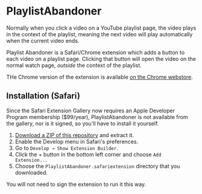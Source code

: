
# PlaylistAbandoner

Normally when you click a video on a YouTube playlist page, the video plays in
the context of the playlist, meaning the next video will play automatically
when the current video ends.

Playlist Abandoner is a Safari/Chrome extension which adds a button to each video
on a playlist page. Clicking that button will open the video on the normal watch
page, _outside_ the context of the playlist.

THe Chrome version of the extension is available [on the Chrome webstore][chrome].

## Installation (Safari)

Since the Safari Extension Gallery now requires an Apple Developer Program
membership ($99/year), PlaylistAbandoner is not available from the gallery,
nor is it signed, so you'll have to install it yourself.

1. [Download a ZIP of this repository][download] and extract it.
2. Enable the Develop menu in Safari's preferences.
3. Go to `Develop → Show Extension Builder`.
4. Click the + button in the bottom left corner and choose `Add Extension...`
5. Choose the `PlaylistAbandoner.safariextension` directory that you downloaded.

You will not need to sign the extension to run it this way.

[download]: https://github.com/jobbogamer/PlaylistAbandoner/archive/master.zip
[chrome]: https://chrome.google.com/webstore/detail/playlist-abandoner/bofdplnnckbbkffmkpmndfljedbldafo
